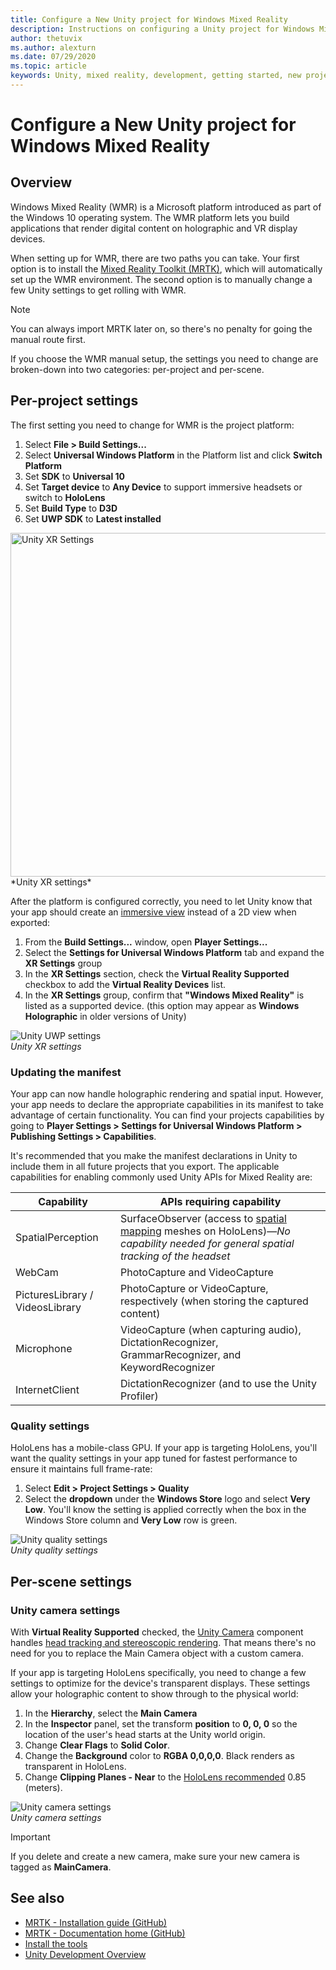 ```yaml
---
title: Configure a New Unity project for Windows Mixed Reality 
description: Instructions on configuring a Unity project for Windows Mixed Reality
author: thetuvix
ms.author: alexturn
ms.date: 07/29/2020
ms.topic: article
keywords: Unity, mixed reality, development, getting started, new project
---
```



# Configure a New Unity project for Windows Mixed Reality 

## Overview

Windows Mixed Reality (WMR) is a Microsoft platform introduced as part of the Windows 10 operating system. The WMR platform lets you build applications that render digital content on holographic and VR display devices.

When setting up for WMR, there are two paths you can take. Your first option is to install the [Mixed Reality Toolkit (MRTK)](https://microsoft.github.io/MixedRealityToolkit-Unity/Documentation/Installation.html), which will automatically set up the WMR environment. The second option is to manually change a few Unity settings to get rolling with WMR. 

> [!NOTE]
> You can always import MRTK later on, so there's no penalty for going the manual route first.

If you choose the WMR manual setup, the settings you need to change are broken-down into two categories: per-project and per-scene.

## Per-project settings

The first setting you need to change for WMR is the project platform: 
1. Select **File > Build Settings...**
2. Select **Universal Windows Platform** in the Platform list and click **Switch Platform**
3. Set **SDK** to **Universal 10**
4. Set **Target device** to **Any Device** to support immersive headsets or switch to **HoloLens**
5. Set **Build Type** to **D3D**
6. Set **UWP SDK** to **Latest installed**

<img src="images/unity-uwp-settings.png" width="550px" alt="Unity XR Settings">
*Unity XR settings*

After the platform is configured correctly, you need to let Unity know that your app should create an [immersive view](../../design/app-views.md) instead of a 2D view when exported:
1. From the **Build Settings...** window, open **Player Settings...**
2. Select the **Settings for Universal Windows Platform** tab and expand the **XR Settings** group
3. In the **XR Settings** section, check the **Virtual Reality Supported** checkbox to add the **Virtual Reality Devices** list.
4. In the **XR Settings** group, confirm that **"Windows Mixed Reality"** is listed as a supported device. (this option may appear as **Windows Holographic** in older versions of Unity)

![Unity UWP settings](images/xrsettings.png)<br>
*Unity XR settings*

### Updating the manifest

Your app can now handle holographic rendering and spatial input. However, your app needs to declare the appropriate capabilities in its manifest to take advantage of certain functionality. You can find your projects capabilities by going to **Player Settings > Settings for Universal Windows Platform > Publishing Settings > Capabilities**. 

It's recommended that you make the manifest declarations in Unity to include them in all future projects that you export. The applicable capabilities for enabling commonly used Unity APIs for Mixed Reality are:

|  Capability  |  APIs requiring capability | 
|----------|----------|
|  SpatialPerception  |  SurfaceObserver (access to [spatial mapping](../../design/spatial-mapping.md) meshes on HoloLens)&mdash;*No capability needed for general spatial tracking of the headset* | 
|  WebCam  |  PhotoCapture and VideoCapture | 
|  PicturesLibrary / VideosLibrary  |  PhotoCapture or VideoCapture, respectively (when storing the captured content) | 
|  Microphone  |  VideoCapture (when capturing audio), DictationRecognizer, GrammarRecognizer, and KeywordRecognizer | 
|  InternetClient  |  DictationRecognizer (and to use the Unity Profiler) | 

### Quality settings

HoloLens has a mobile-class GPU. If your app is targeting HoloLens, you'll want the quality settings in your app tuned for fastest performance to ensure it maintains full frame-rate:
1. Select **Edit > Project Settings > Quality**
2. Select the **dropdown** under the **Windows Store** logo and select **Very Low**. You'll know the setting is applied correctly when the box in the Windows Store column and **Very Low** row is green.

![Unity quality settings](images/getting-started-unity-quality-settings.jpg)<br>
*Unity quality settings*

## Per-scene settings

### Unity camera settings

With **Virtual Reality Supported** checked, the [Unity Camera](camera-in-unity.md) component handles [head tracking and stereoscopic rendering](../platform-capabilities-and-apis/rendering.md). That means there's no need for you to replace the Main Camera object with a custom camera.

If your app is targeting HoloLens specifically, you need to change a few settings to optimize for the device's transparent displays. These settings allow your holographic content to show through to the physical world:
1. In the **Hierarchy**, select the **Main Camera**
2. In the **Inspector** panel, set the transform **position** to **0, 0, 0** so the location of the user's head starts at the Unity world origin.
3. Change **Clear Flags** to **Solid Color**.
4. Change the **Background** color to **RGBA 0,0,0,0**. Black renders as transparent in HoloLens.
5. Change **Clipping Planes - Near** to the [HoloLens recommended](camera-in-unity.md#clip-planes) 0.85 (meters).

![Unity camera settings](images/Unitycamerasettings.png)<br>
*Unity camera settings*

> [!IMPORTANT]
> If you delete and create a new camera, make sure your new camera is tagged as **MainCamera**.

## See also
* [MRTK - Installation guide (GitHub)](https://microsoft.github.io/MixedRealityToolkit-Unity/Documentation/Installation.html)
* [MRTK - Documentation home (GitHub)](https://microsoft.github.io/MixedRealityToolkit-Unity/README.html)
* [Install the tools](../install-the-tools.md)
* [Unity Development Overview](unity-development-overview.md)
